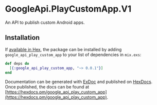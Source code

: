 # GoogleApi.PlayCustomApp.V1

An API to publish custom Android apps.

## Installation

If [available in Hex](https://hex.pm/docs/publish), the package can be installed
by adding `google_api_play_custom_app` to your list of dependencies in `mix.exs`:

```elixir
def deps do
  [{:google_api_play_custom_app, "~> 0.0.1"}]
end
```

Documentation can be generated with [ExDoc](https://github.com/elixir-lang/ex_doc)
and published on [HexDocs](https://hexdocs.pm). Once published, the docs can
be found at [https://hexdocs.pm/google_api_play_custom_app](https://hexdocs.pm/google_api_play_custom_app).
